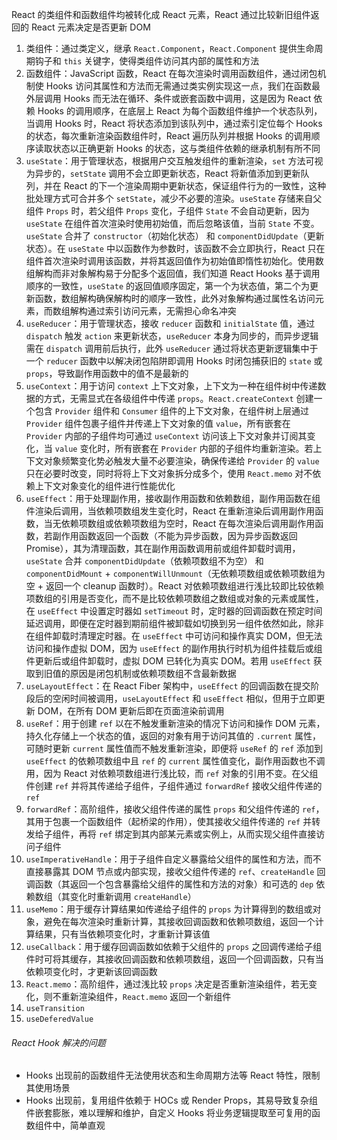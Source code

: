 React 的类组件和函数组件均被转化成 React 元素，React 通过比较新旧组件返回的 React 元素决定是否更新 DOM

1. 类组件：通过类定义，继承 `React.Component`，`React.Component` 提供生命周期钩子和 `this` 关键字，使得类组件访问其内部的属性和方法
2. 函数组件：JavaScript 函数，React 在每次渲染时调用函数组件，通过闭包机制使 Hooks 访问其属性和方法而无需通过类实例实现这一点，我们在函数最外层调用 Hooks 而无法在循环、条件或嵌套函数中调用，这是因为 React 依赖 Hooks 的调用顺序，在底层上 React 为每个函数组件维护一个状态队列，当调用 Hooks 时，React 将状态添加到该队列中，通过索引定位每个 Hooks 的状态，每次重新渲染函数组件时，React 遍历队列并根据 Hooks 的调用顺序读取状态以正确更新 Hooks 的状态，这与类组件依赖的继承机制有所不同
3. `useState`：用于管理状态，根据用户交互触发组件的重新渲染，`set` 方法可视为异步的，`setState` 调用不会立即更新状态，React 将新值添加到更新队列，并在 React 的下一个渲染周期中更新状态，保证组件行为的一致性，这种批处理方式可合并多个 `setState`，减少不必要的渲染。`useState` 存储来自父组件 `Props` 时，若父组件 `Props` 变化，子组件 `State` 不会自动更新，因为 `useState` 在组件首次渲染时使用初始值，而后忽略该值，当前 `State` 不变。`useState` 合并了 `constructor`（初始化状态） 和 `componentDidUpdate`（更新状态）。在 `useState` 中以函数作为参数时，该函数不会立即执行，React 只在组件首次渲染时调用该函数，并将其返回值作为初始值即惰性初始化。使用数组解构而非对象解构易于分配多个返回值，我们知道 React Hooks 基于调用顺序的一致性，`useState` 的返回值顺序固定，第一个为状态值，第二个为更新函数，数组解构确保解构时的顺序一致性，此外对象解构通过属性名访问元素，而数组解构通过索引访问元素，无需担心命名冲突
4. `useReducer`：用于管理状态，接收 `reducer` 函数和 `initialState` 值，通过 `dispatch` 触发 `action` 来更新状态，`useReducer` 本身为同步的，而异步逻辑需在 `dispatch` 调用前后执行，此外 `useReducer` 通过将状态更新逻辑集中于一个 `reducer` 函数中以解决闭包陷阱即调用 Hooks 时闭包捕获旧的 `state` 或 `props`，导致副作用函数中的值不是最新的
5. `useContext`：用于访问 `context` 上下文对象，上下文为一种在组件树中传递数据的方式，无需显式在各级组件中传递 `props`。`React.createContext` 创建一个包含 `Provider` 组件和 `Consumer` 组件的上下文对象，在组件树上层通过 `Provider` 组件包裹子组件并传递上下文对象的值 `value`，所有嵌套在 `Provider` 内部的子组件均可通过 `useContext` 访问该上下文对象并订阅其变化，当 `value` 变化时，所有嵌套在 `Provider` 内部的子组件均重新渲染。若上下文对象频繁变化势必触发大量不必要渲染，确保传递给 `Provider` 的 `value` 只在必要时改变，同时将将上下文对象拆分成多个，使用 `React.memo` 对不依赖上下文对象变化的组件进行性能优化
6. `useEffect`：用于处理副作用，接收副作用函数和依赖数组，副作用函数在组件渲染后调用，当依赖项数组发生变化时，React 在重新渲染后调用副作用函数，当无依赖项数组或依赖项数组为空时，React 在每次渲染后调用副作用函数，若副作用函数返回一个函数（不能为异步函数，因为异步函数返回 Promise），其为清理函数，其在副作用函数调用前或组件卸载时调用，`useState` 合并 `componentDidUpdate`（依赖项数组不为空） 和 `componentDidMount` + `componentWillUnmount`（无依赖项数组或依赖项数组为空 + 返回一个 cleanup 函数时）。React 对依赖项数组进行浅比较即比较依赖项数组的引用是否变化，而不是比较依赖项数组之数组或对象的元素或属性，在 `useEffect` 中设置定时器如 `setTimeout` 时，定时器的回调函数在预定时间延迟调用，即便在定时器到期前组件被卸载如切换到另一组件依然如此，除非在组件卸载时清理定时器。在 `useEffect` 中可访问和操作真实 DOM，但无法访问和操作虚拟 DOM，因为 `useEffect` 的副作用执行时机为组件挂载后或组件更新后或组件卸载时，虚拟 DOM 已转化为真实 DOM。若用 `useEffect` 获取到旧值的原因是闭包机制或依赖项数组不含最新数据
7. `useLayoutEffect`：在 React Fiber 架构中，`useEffect` 的回调函数在提交阶段后的空闲时间被调用，`useLayoutEffect` 和 `useEffect` 相似，但用于立即更新 DOM，在所有 DOM 更新后即在页面渲染前调用
8. `useRef`：用于创建 `ref` 以在不触发重新渲染的情况下访问和操作 DOM 元素，持久化存储上一个状态的值，返回的对象有用于访问其值的 `.current` 属性，可随时更新 `current` 属性值而不触发重新渲染，即便将 `useRef` 的 `ref` 添加到 `useEffect` 的依赖项数组中且 `ref` 的 `current` 属性值变化，副作用函数也不调用，因为 React 对依赖项数组进行浅比较，而 `ref` 对象的引用不变。在父组件创建 `ref` 并将其传递给子组件，子组件通过 `forwardRef` 接收父组件传递的 `ref`
9. `forwardRef`：高阶组件，接收父组件传递的属性 `props` 和父组件传递的 `ref`，其用于包裹一个函数组件（起桥梁的作用），使其接收父组件传递的 `ref` 并转发给子组件，再将 `ref` 绑定到其内部某元素或实例上，从而实现父组件直接访问子组件
10. `useImperativeHandle`：用于子组件自定义暴露给父组件的属性和方法，而不直接暴露其 DOM 节点或内部实现，接收父组件传递的 `ref`、`createHandle` 回调函数（其返回一个包含暴露给父组件的属性和方法的对象）和可选的 `dep` 依赖数组（其变化时重新调用 `createHandle`）
11. `useMemo`：用于缓存计算结果如传递给子组件的 `props` 为计算得到的数组或对象，避免在每次渲染时重新计算，其接收回调函数和依赖项数组，返回一个计算结果，只有当依赖项变化时，才重新计算该值
12. `useCallback`：用于缓存回调函数如依赖于父组件的 `props` 之回调传递给子组件时可将其缓存，其接收回调函数和依赖项数组，返回一个回调函数，只有当依赖项变化时，才更新该回调函数
13. `React.memo`：高阶组件，通过浅比较 `props` 决定是否重新渲染组件，若无变化，则不重新渲染组件，`React.memo` 返回一个新组件
14. `useTransition`
15. `useDeferedValue`

###### React Hook 解决的问题

- Hooks 出现前的函数组件无法使用状态和生命周期方法等 React 特性，限制其使用场景
- Hooks 出现前，复用组件依赖于 HOCs 或 Render Props，其易导致复杂组件嵌套膨胀，难以理解和维护，自定义 Hooks 将业务逻辑提取至可复用的函数组件中，简单直观
